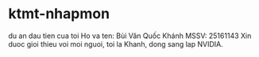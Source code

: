 # ktmt-nhapmon
du an dau tien cua toi
Ho va ten: Bùi Văn Quốc Khánh
MSSV: 25161143
Xin duoc gioi thieu voi moi nguoi, toi la Khanh, dong sang lap NVIDIA.
